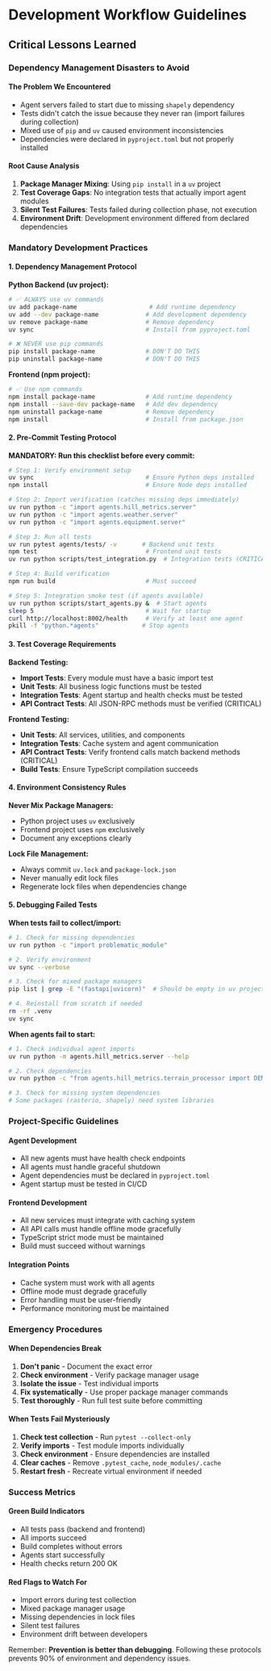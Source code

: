 # Development Workflow Guidelines

## Critical Lessons Learned

### Dependency Management Disasters to Avoid

#### The Problem We Encountered
- Agent servers failed to start due to missing `shapely` dependency
- Tests didn't catch the issue because they never ran (import failures during collection)
- Mixed use of `pip` and `uv` caused environment inconsistencies
- Dependencies were declared in `pyproject.toml` but not properly installed

#### Root Cause Analysis
1. **Package Manager Mixing**: Using `pip install` in a `uv` project
2. **Test Coverage Gaps**: No integration tests that actually import agent modules
3. **Silent Test Failures**: Tests failed during collection phase, not execution
4. **Environment Drift**: Development environment differed from declared dependencies

### Mandatory Development Practices

#### 1. Dependency Management Protocol

**Python Backend (uv project):**
```bash
# ✅ ALWAYS use uv commands
uv add package-name                    # Add runtime dependency
uv add --dev package-name             # Add development dependency
uv remove package-name                # Remove dependency
uv sync                               # Install from pyproject.toml

# ❌ NEVER use pip commands
pip install package-name              # DON'T DO THIS
pip uninstall package-name            # DON'T DO THIS
```

**Frontend (npm project):**
```bash
# ✅ Use npm commands
npm install package-name              # Add runtime dependency
npm install --save-dev package-name   # Add dev dependency
npm uninstall package-name            # Remove dependency
npm install                           # Install from package.json
```

#### 2. Pre-Commit Testing Protocol

**MANDATORY: Run this checklist before every commit:**

```bash
# Step 1: Verify environment setup
uv sync                               # Ensure Python deps installed
npm install                           # Ensure Node deps installed

# Step 2: Import verification (catches missing deps immediately)
uv run python -c "import agents.hill_metrics.server"
uv run python -c "import agents.weather.server" 
uv run python -c "import agents.equipment.server"

# Step 3: Run all tests
uv run pytest agents/tests/ -v       # Backend unit tests
npm test                              # Frontend unit tests
uv run python scripts/test_integration.py  # Integration tests (CRITICAL)

# Step 4: Build verification
npm run build                         # Must succeed

# Step 5: Integration smoke test (if agents available)
uv run python scripts/start_agents.py &  # Start agents
sleep 5                               # Wait for startup
curl http://localhost:8002/health     # Verify at least one agent
pkill -f "python.*agents"            # Stop agents
```

#### 3. Test Coverage Requirements

**Backend Testing:**
- **Import Tests**: Every module must have a basic import test
- **Unit Tests**: All business logic functions must be tested
- **Integration Tests**: Agent startup and health checks must be tested
- **API Contract Tests**: All JSON-RPC methods must be verified (CRITICAL)

**Frontend Testing:**
- **Unit Tests**: All services, utilities, and components
- **Integration Tests**: Cache system and agent communication
- **API Contract Tests**: Verify frontend calls match backend methods (CRITICAL)
- **Build Tests**: Ensure TypeScript compilation succeeds

#### 4. Environment Consistency Rules

**Never Mix Package Managers:**
- Python project uses `uv` exclusively
- Frontend project uses `npm` exclusively
- Document any exceptions clearly

**Lock File Management:**
- Always commit `uv.lock` and `package-lock.json`
- Never manually edit lock files
- Regenerate lock files when dependencies change

#### 5. Debugging Failed Tests

**When tests fail to collect/import:**
```bash
# 1. Check for missing dependencies
uv run python -c "import problematic_module"

# 2. Verify environment
uv sync --verbose

# 3. Check for mixed package managers
pip list | grep -E "(fastapi|uvicorn)"  # Should be empty in uv project

# 4. Reinstall from scratch if needed
rm -rf .venv
uv sync
```

**When agents fail to start:**
```bash
# 1. Check individual agent imports
uv run python -m agents.hill_metrics.server --help

# 2. Check dependencies
uv run python -c "from agents.hill_metrics.terrain_processor import DEMProcessor"

# 3. Check for missing system dependencies
# Some packages (rasterio, shapely) need system libraries
```

### Project-Specific Guidelines

#### Agent Development
- All new agents must have health check endpoints
- All agents must handle graceful shutdown
- Agent dependencies must be declared in `pyproject.toml`
- Agent startup must be tested in CI/CD

#### Frontend Development  
- All new services must integrate with caching system
- All API calls must handle offline mode gracefully
- TypeScript strict mode must be maintained
- Build must succeed without warnings

#### Integration Points
- Cache system must work with all agents
- Offline mode must degrade gracefully
- Error handling must be user-friendly
- Performance monitoring must be maintained

### Emergency Procedures

#### When Dependencies Break
1. **Don't panic** - Document the exact error
2. **Check environment** - Verify package manager usage
3. **Isolate the issue** - Test individual imports
4. **Fix systematically** - Use proper package manager commands
5. **Test thoroughly** - Run full test suite before committing

#### When Tests Fail Mysteriously
1. **Check test collection** - Run `pytest --collect-only`
2. **Verify imports** - Test module imports individually  
3. **Check environment** - Ensure dependencies are installed
4. **Clear caches** - Remove `.pytest_cache`, `node_modules/.cache`
5. **Restart fresh** - Recreate virtual environment if needed

### Success Metrics

#### Green Build Indicators
- All tests pass (backend and frontend)
- All imports succeed
- Build completes without errors
- Agents start successfully
- Health checks return 200 OK

#### Red Flags to Watch For
- Import errors during test collection
- Mixed package manager usage
- Missing dependencies in lock files
- Silent test failures
- Environment drift between developers

Remember: **Prevention is better than debugging**. Following these protocols prevents 90% of environment and dependency issues.